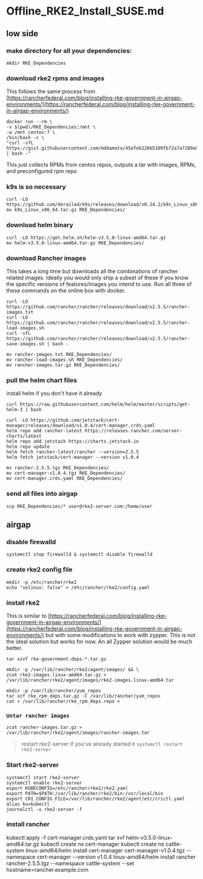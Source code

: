 # Offline\_RKE2\_Install\_SUSE.md

## low side

### make directory for all your dependencies:

```text
mkdir RKE_Dependencies
```

### download rke2 rpms and images

This follows the same process from [https://rancherfederal.com/blog/installing-rke-government-in-airgap-environments/](https://rancherfederal.com/blog/installing-rke-government-in-airgap-environments/)

```text
docker run --rm \
-v $(pwd)/RKE_Dependencies:/mnt \
-w /mnt centos:7 \
/bin/bash -c \
"curl -sfL https://gist.githubusercontent.com/mddamato/45efeb226b5109fb72a7a7289a943bf3/raw | bash -"
```

This just collects RPMs from centos repos, outputs a tar with images, RPMs, and preconfigured rpm repo

### k9s is so necessary

```text
curl -LO https://github.com/derailed/k9s/releases/download/v0.24.2/k9s_Linux_x86_64.tar.gz
mv k9s_Linux_x86_64.tar.gz RKE_Dependencies/
```

### download helm binary

```text
curl -LO https://get.helm.sh/helm-v3.5.0-linux-amd64.tar.gz
mv helm-v3.5.0-linux-amd64.tar.gz RKE_Dependencies/
```

### download Rancher images

This takes a long time but downloads all the combinations of rancher related images. Ideally you would only ship a subset of these if you know the specific versions of features/images you intend to use. Run all three of these commands on the online box with docker.

```text
curl -LO https://github.com/rancher/rancher/releases/download/v2.5.5/rancher-images.txt
curl -LO https://github.com/rancher/rancher/releases/download/v2.5.5/rancher-load-images.sh
curl -sfL https://github.com/rancher/rancher/releases/download/v2.5.5/rancher-save-images.sh | bash -
```

```text
mv rancher-images.txt RKE_Dependencies/
mv rancher-load-images.sh RKE_Dependencies/
mv rancher-images.tar.gz RKE_Dependencies/
```

### pull the helm chart files

install helm if you don't have it already

```text
curl https://raw.githubusercontent.com/helm/helm/master/scripts/get-helm-3 | bash
```

```text
curl -LO https://github.com/jetstack/cert-manager/releases/download/v1.0.4/cert-manager.crds.yaml
helm repo add rancher-latest https://releases.rancher.com/server-charts/latest
helm repo add jetstack https://charts.jetstack.io
helm repo update
helm fetch rancher-latest/rancher --version=2.5.5
helm fetch jetstack/cert-manager --version v1.0.4

mv rancher-2.5.5.tgz RKE_Dependencies/
mv cert-manager-v1.0.4.tgz RKE_Dependencies/
mv cert-manager.crds.yaml RKE_Dependencies/
```

### send all files into airgap

```text
scp RKE_Dependencies/* user@rke2-server.com:/home/user
```

## airgap

### disable firewalld

```text
systemctl stop firewalld & systemctl disable firewalld
```

### create rke2 config file

```text
mkdir -p /etc/rancher/rke2
echo "selinux: false" > /etc/rancher/rke2/config.yaml
```

### install rke2

This is similar to [https://rancherfederal.com/blog/installing-rke-government-in-airgap-environments/](https://rancherfederal.com/blog/installing-rke-government-in-airgap-environments/) but with some modifications to work with zypper. This is not the ideal solution but works for now. An all Zypper solution would be much better.

```text
tar xzvf rke-government-deps-*.tar.gz

mkdir -p /var/lib/rancher/rke2/agent/images/ && \
zcat rke2-images.linux-amd64.tar.gz > /var/lib/rancher/rke2/agent/images/rke2-images.linux-amd64.tar

mkdir -p /var/lib/rancher/yum_repos
tar xzf rke_rpm_deps.tar.gz -C /var/lib/rancher/yum_repos
cat > /var/lib/rancher/rke_rpm_deps.repo <
```

### `Untar rancher images`

```text
zcat rancher-images.tar.gz > /var/lib/rancher/rke2/agent/images/rancher-images.tar
```

> restart rke2-server if you've already started it `systemctl restart rke2-server`

### Start rke2-server

```text
systemctl start rke2-server
systemctl enable rke2-server
export KUBECONFIG=/etc/rancher/rke2/rke2.yaml
export PATH=$PATH:/var/lib/rancher/rke2/bin:/usr/local/bin
export CRI_CONFIG_FILE=/var/lib/rancher/rke2/agent/etc/crictl.yaml
alias ku=kubectl
journalctl -u rke2-server -f
```

### install rancher

kubectl apply -f cert-manager.crds.yaml tar xvf helm-v3.5.0-linux-amd64.tar.gz kubectl create ns cert-manager kubectl create ns cattle-system linux-amd64/helm install cert-manager cert-manager-v1.0.4.tgz --namespace cert-manager --version v1.0.4 linux-amd64/helm install rancher rancher-2.5.5.tgz --namespace cattle-system --set hostname=rancher.example.com

